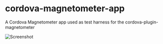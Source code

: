 # cordova-magnetometer-app

A Cordova Magnetometer app used as test harness for the cordova-plugin-magnetometer

![Screenshot](https://raw.githubusercontent.com/sdesalas/cordova-magnetometer-app/master/design/screenshots/device-2015-10-05-151148.png)
